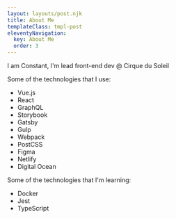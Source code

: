 ```yaml
---
layout: layouts/post.njk
title: About Me
templateClass: tmpl-post
eleventyNavigation:
  key: About Me
  order: 3
---
```


I am Constant, I'm lead front-end dev @ Cirque du Soleil

Some of the technologies that I use:
<ul class="about__list">
  <li>Vue.js</li>
  <li>React</li>
  <li>GraphQL</li>
  <li>Storybook</li>
  <li>Gatsby</li>
  <li>Gulp</li>
  <li>Webpack</li>
  <li>PostCSS</li>
  <li>Figma</li>
  <li>Netlify</li>
  <li>Digital Ocean</li>
</ul>

Some of the technologies that I'm learning: 
<ul class="about__list">
<li>Docker</li>
<li>Jest</li>
<li>TypeScript</li>
</ul>
